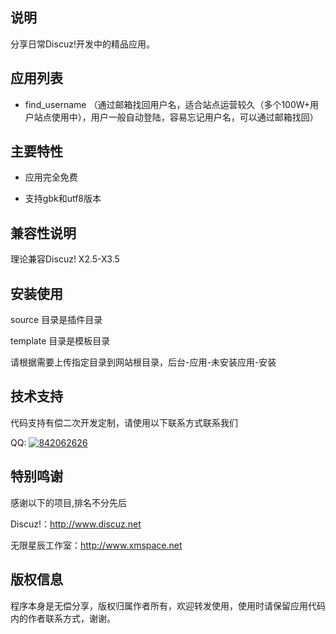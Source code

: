 ## 说明

分享日常Discuz!开发中的精品应用。

## 应用列表

* find_username （通过邮箱找回用户名，适合站点运营较久（多个100W+用户站点使用中），用户一般自动登陆，容易忘记用户名，可以通过邮箱找回）

## 主要特性

* 应用完全免费
   
* 支持gbk和utf8版本
  
## 兼容性说明

理论兼容Discuz! X2.5-X3.5

## 安装使用

source 目录是插件目录

template 目录是模板目录 

请根据需要上传指定目录到网站根目录，后台-应用-未安装应用-安装


## 技术支持

代码支持有偿二次开发定制，请使用以下联系方式联系我们

QQ: [![842062626](http://www.xmspace.net/qq.gif "QQ联系")](https://wpa.qq.com/msgrd?v=3&uin=842062626&site=qq&menu=yes) 


## 特别鸣谢

感谢以下的项目,排名不分先后

Discuz!：http://www.discuz.net

无限星辰工作室：http://www.xmspace.net

## 版权信息

程序本身是无偿分享，版权归属作者所有，欢迎转发使用，使用时请保留应用代码内的作者联系方式，谢谢。
